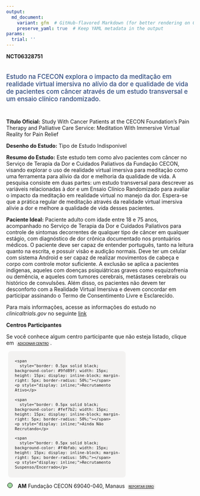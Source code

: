 ```yaml
---
output: 
  md_document:
    variant: gfm  # GitHub-flavored Markdown (for better rendering on GitHub)
    preserve_yaml: true  # Keep YAML metadata in the output
params:
  trial: ''
---
```


<script async src="https://scripts.simpleanalyticscdn.com/latest.js"></script>

**NCT06328751**

<div style="padding: 5px 5px 5px 0px; font-size: 1.20em; font-weight: 500; color: #2E4A7F; text-align: left; margin-bottom: 20px">

Estudo na FCECON explora o impacto da meditação em realidade virtual
imersiva no alívio da dor e qualidade de vida de pacientes com câncer
através de um estudo transversal e um ensaio clínico randomizado.

</div>

**Título Oficial:** Study With Cancer Patients at the CECON Foundation’s
Pain Therapy and Palliative Care Service: Meditation With Immersive
Virtual Reality for Pain Relief

**Desenho do Estudo:** Tipo de Estudo Indisponivel

**Resumo do Estudo:** Este estudo tem como alvo pacientes com câncer no
Serviço de Terapia da Dor e Cuidados Paliativos da Fundação CECON,
visando explorar o uso de realidade virtual imersiva para meditação como
uma ferramenta para alívio da dor e melhoria da qualidade de vida. A
pesquisa consiste em duas partes: um estudo transversal para descrever
as variáveis relacionadas à dor e um Ensaio Clínico Randomizado para
avaliar o impacto da meditação em realidade virtual no manejo da dor.
Espera-se que a prática regular de meditação através da realidade
virtual imersiva alivie a dor e melhore a qualidade de vida desses
pacientes.

**Paciente Ideal:** Paciente adulto com idade entre 18 e 75 anos,
acompanhado no Serviço de Terapia da Dor e Cuidados Paliativos para
controle de sintomas decorrentes de qualquer tipo de câncer em qualquer
estágio, com diagnóstico de dor crônica documentado nos prontuários
médicos. O paciente deve ser capaz de entender português, tanto na
leitura quanto na escrita, e possuir visão e audição normais. Deve ter
um celular com sistema Android e ser capaz de realizar movimentos de
cabeça e corpo com controle motor suficiente. A exclusão se aplica a
pacientes indígenas, aqueles com doenças psiquiátricas graves como
esquizofrenia ou demência, e aqueles com tumores cerebrais, metástases
cerebrais ou histórico de convulsões. Além disso, os pacientes não devem
ter desconforto com a Realidade Virtual Imersiva e devem concordar em
participar assinando o Termo de Consentimento Livre e Esclarecido.

Para mais informações, acesse as informações do estudo no
*clinicaltrials.gov* no seguinte
[link](https://clinicaltrials.gov/ct2/show/NCT06328751)

**Centros Participantes**

Se você conhece algum centro participante que não esteja listado, clique
em
<span style="color: #2E4A7F; margin-left: 2px; padding: 4px; background-color: #f3f2f1; border-radius: 8px; font-weight: 500; font-size: 0.6em"><a
href="https://cancertrialsbr.shinyapps.io/formsapp?study_nct_id=NCT06328751&amp;location_id=N%2FA&amp;location_full_name=N%2FA&amp;form_type=Adicionar%20Centro"
target="_blank">ADICIONAR CENTRO</a></span>.

<div style="margin-bottom: 8px; margin-left: 5px; padding: 8px; max-width: 300px; background-color: #f3f2f1; border-radius: 8px; font-size: 0.9em">

<div style="margin-left: 10px;">

    <span 
      style="border: 0.5px solid black; background-color: #9fd89f; width: 15px; height: 15px; display: inline-block; margin-right: 5px; border-radius: 50%;"></span>
    <p style="display: inline;">Recrutamento Ativo</p>

</div>

<div style="margin-left: 10px;">

    <span 
      style="border: 0.5px solid black; background-color: #fef7b2; width: 15px; height: 15px; display: inline-block; margin-right: 5px; border-radius: 50%;"></span>
    <p style="display: inline;">Ainda Não Recrutando</p>

</div>

<div style="margin-left: 10px;">

    <span 
      style="border: 0.5px solid black; background-color: #f4bfab; width: 15px; height: 15px; display: inline-block; margin-right: 5px; border-radius: 50%;"></span>
    <p style="display: inline;">Recrutamento Suspenso/Encerrado</p>

</div>

</div>

<div style="margin: 3px;">

<span style="border: 0.5px solid black; display: inline-block; width: 12px; height: 12px; border-radius: 50%; margin-right: 10px; padding-bottom: 0px; background-color: #9fd89f;"></span>
<b>AM</b> Fundação CECON 69040-040, Manaus
<span style="color: #2E4A7F; margin-left: 2px; padding: 4px; background-color: #f3f2f1; border-radius: 8px; font-weight: 500; font-size: 0.6em"><a
href="https://cancertrialsbr.shinyapps.io/formsapp?study_nct_id=NCT06328751&amp;location_id=FUNDACAOCENTRODECONTROLEDEONCOLOGIADOESTADODOAMAZONASFCECONMANAUSAM69040040BRAZIL&amp;location_full_name=Funda%C3%A7%C3%A3o%20CECON%2C%2069040-040%2C%20Manaus&amp;form_type=Reportar%20Erro"
target="_blank">REPORTAR ERRO</a></span>

</div>
